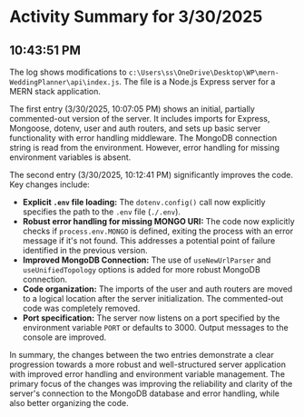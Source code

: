 # Activity Summary for 3/30/2025

## 10:43:51 PM
The log shows modifications to `c:\Users\ss\OneDrive\Desktop\WP\mern-WeddingPlanner\api\index.js`.  The file is a Node.js Express server for a MERN stack application.

The first entry (3/30/2025, 10:07:05 PM) shows an initial, partially commented-out version of the server.  It includes imports for Express, Mongoose, dotenv, user and auth routers, and sets up basic server functionality with error handling middleware.  The MongoDB connection string is read from the environment.  However, error handling for missing environment variables is absent.

The second entry (3/30/2025, 10:12:41 PM) significantly improves the code.  Key changes include:

* **Explicit `.env` file loading:** The `dotenv.config()` call now explicitly specifies the path to the `.env` file (`./.env`).
* **Robust error handling for missing MONGO URI:**  The code now explicitly checks if `process.env.MONGO` is defined, exiting the process with an error message if it's not found. This addresses a potential point of failure identified in the previous version.
* **Improved MongoDB Connection:**  The use of `useNewUrlParser` and `useUnifiedTopology` options is added for more robust MongoDB connection.
* **Code organization:**  The imports of the user and auth routers are moved to a logical location after the server initialization.  The commented-out code was completely removed.
* **Port specification:**  The server now listens on a port specified by the environment variable `PORT` or defaults to 3000.  Output messages to the console are improved.

In summary, the changes between the two entries demonstrate a clear progression towards a more robust and well-structured server application with improved error handling and environment variable management.  The primary focus of the changes was improving the reliability and clarity of the server's connection to the MongoDB database and error handling, while also better organizing the code.
